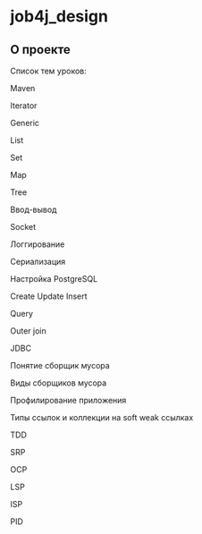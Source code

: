 # job4j_design

## О проекте

Список тем уроков: 

Maven

Iterator

Generic

List

Set

Map

Tree

Ввод-вывод

Socket

Логгирование

Сериализация

Настройка PostgreSQL

Create Update Insert

Query

Outer join

JDBC

Понятие сборщик мусора

Виды сборщиков мусора

Профилирование приложения

Типы ссылок и коллекции на soft weak ссылках

TDD

SRP

OCP

LSP

ISP

PID
